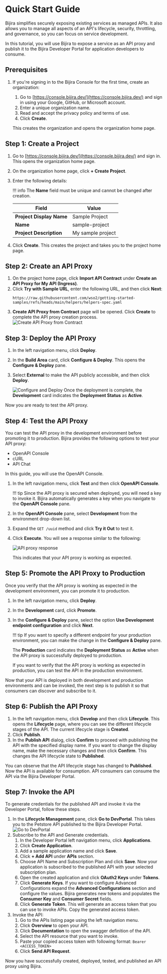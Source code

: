 # Quick Start Guide

Bijira simplifies securely exposing existing services as managed APIs. It also allows you to manage all aspects of an API's lifecycle, security, throttling, and governance, so you can focus on service development.

In this tutorial, you will use Bijira to expose a service as an API proxy and publish it to the Bijira Developer Portal for application developers to consume.

## Prerequisites

1. If you're signing in to the Bijira Console for the first time, create an organization:
    1. Go to [https://console.bijira.dev/](https://console.bijira.dev/) and sign in using your Google, GitHub, or Microsoft account.
    2. Enter a unique organization name.
    3. Read and accept the privacy policy and terms of use.
    4. Click **Create**.

    This creates the organization and opens the organization home page.

## Step 1: Create a Project

1. Go to [https://console.bijira.dev/](https://console.bijira.dev/) and sign in. This opens the organization home page.
2. On the organization home page, click **+ Create Project**.
3. Enter the following details:

    !!! info
        The **Name** field must be unique and cannot be changed after creation.

    | **Field**                | **Value**         |
    | ------------------------ | ----------------- |
    | **Project Display Name** | Sample Project    |
    | **Name**                 | sample-project    |
    | **Project Description**  | My sample project |

4. Click **Create**. This creates the project and takes you to the project home page.

## Step 2: Create an API Proxy

1. On the project home page, click **Import API Contract** under **Create an API Proxy for My API (Ingress)**.
2. Click **Try with Sample URL**, enter the following URL, and then click **Next**:
   ```http
   https://raw.githubusercontent.com/wso2/getting-started-samples/refs/heads/main/helpers/helpers-spec.yaml
   ```
3. **Create API Proxy from Contract** page will be opened. Click **Create** to complete the API proxy creation process.
    ![Create API Proxy from Contract](../../assets/img/introduction/create-api-proxy-from-contract.png)

## Step 3: Deploy the API Proxy

1. In the left navigation menu, click **Deploy**.
2. In the **Build Area** card, click **Configure & Deploy**. This opens the **Configure & Deploy** pane.
3. Select **External** to make the API publicly accessible, and then click **Deploy**.

    ![Configure and Deploy](../../assets/img/introduction/configure-and-deploy.png)
    Once the deployment is complete, the **Development** card indicates the **Deployment Status** as **Active**.

Now you are ready to test the API proxy.

## Step 4: Test the API Proxy

You can test the API proxy in the development environment before promoting it to production. Bijira provides the following options to test your API proxy:

- OpenAPI Console
- cURL
- API Chat

In this guide, you will use the OpenAPI Console.

1. In the left navigation menu, click **Test** and then click **OpenAPI Console**.

    !!! tip
        Since the API proxy is secured when deployed, you will need a key to invoke it. Bijira automatically generates a key when you navigate to the **OpenAPI Console** pane.

2. In the **OpenAPI Console** pane, select **Development** from the environment drop-down list.
3. Expand the `GET /uuid` method and click **Try it Out** to test it.
4. Click **Execute**. You will see a response similar to the following:

    ![API proxy response](../../assets/img/introduction/test-response.png)

    This indicates that your API proxy is working as expected.

## Step 5: Promote the API Proxy to Production

Once you verify that the API proxy is working as expected in the development environment, you can promote it to production.

1. In the left navigation menu, click **Deploy**.
2. In the **Development** card, click **Promote**.
3. In the **Configure & Deploy** pane, select the option **Use Development endpoint configuration** and click **Next**.

    !!! tip
        If you want to specify a different endpoint for your production environment, you can make the change in the **Configure & Deploy** pane.

    The **Production** card indicates the **Deployment Status** as **Active** when the API proxy is successfully deployed to production.

    If you want to verify that the API proxy is working as expected in production, you can test the API in the production environment.

Now that your API is deployed in both development and production environments and can be invoked, the next step is to publish it so that consumers can discover and subscribe to it.

## Step 6: Publish the API Proxy

1. In the left navigation menu, click **Develop** and then click **Lifecycle**. This opens the **Lifecycle** page, where you can see the different lifecycle stages of the API. The current lifecycle stage is **Created**.
2. Click **Publish**.
3. In the **Publish API** dialog, click **Confirm** to proceed with publishing the API with the specified display name. If you want to change the display name, make the necessary changes and then click **Confirm**. This changes the API lifecycle state to **Published**.

You can observe that the API lifecycle stage has changed to **Published**. Now the API is available for consumption. API consumers can consume the API via the Bijira Developer Portal.

## Step 7: Invoke the API

<!-- TODO: Need to improve the documentation after devportal is refined with snaps and steps -->
To generate credentials for the published API and invoke it via the Developer Portal, follow these steps.

1. In the **Lifecycle Management** pane, click **Go to DevPortal**. This takes you to the Petstore API published to the Bijira Developer Portal.
    ![Go to DevPortal](../../assets/img/introduction/go-to-developer-portal.png)
2. Subscribe to the API and Generate credentials.
    1. In the Developer Portal left navigation menu, click **Applications**.
    2. Click **Create Application**.
    3. Add a sample application name and click **Save**.
    4. Click **+ Add API** under **APIs** section.
    5. Choose API Name and Subscription Plan and click **Save**. Now your application is subscribed to the published API with your selected subscription plan.
    6. Open the created application and click **OAuth2 Keys** under **Tokens**.
    7. Click **Generate Keys**. If you want to configure Advanced Configurations expand the **Advanced Configurations** section and configure the values. Bijira generates new tokens and populates the **Consumer Key** and **Consumer Secret** fields.
    8. Click **Generate Token**. This will generate an access token that you can use to invoke APIs. Copy the generated access token.
3. Invoke the API:
    1. Go to the APIs listing page using the left navigation menu.
    2. Click **Overview** to open your API.
    3. Click **Documentation** to open the swagger definition of the API.
    4. Select the API resource that you want to invoke.
    5. Paste your copied access token with following format: `Bearer <ACCESS_TOKEN>`
    6. Click **Send API Request**.

Now you have successfully created, deployed, tested, and published an API proxy using Bijira.
